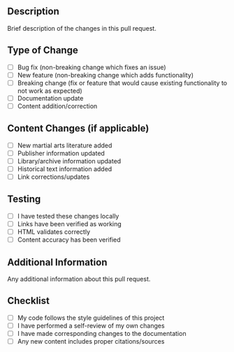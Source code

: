 ## Description
Brief description of the changes in this pull request.

## Type of Change
- [ ] Bug fix (non-breaking change which fixes an issue)
- [ ] New feature (non-breaking change which adds functionality)
- [ ] Breaking change (fix or feature that would cause existing functionality to not work as expected)
- [ ] Documentation update
- [ ] Content addition/correction

## Content Changes (if applicable)
- [ ] New martial arts literature added
- [ ] Publisher information updated
- [ ] Library/archive information updated
- [ ] Historical text information added
- [ ] Link corrections/updates

## Testing
- [ ] I have tested these changes locally
- [ ] Links have been verified as working
- [ ] HTML validates correctly
- [ ] Content accuracy has been verified

## Additional Information
Any additional information about this pull request.

## Checklist
- [ ] My code follows the style guidelines of this project
- [ ] I have performed a self-review of my own changes
- [ ] I have made corresponding changes to the documentation
- [ ] Any new content includes proper citations/sources